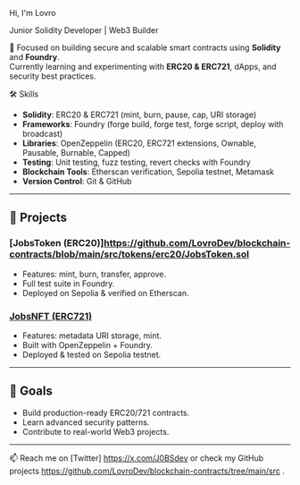  Hi, I'm Lovro

Junior Solidity Developer | Web3 Builder  

🚀 Focused on building secure and scalable smart contracts using **Solidity** and **Foundry**.  
Currently learning and experimenting with **ERC20 & ERC721**, dApps, and security best practices.  



🛠 Skills
- **Solidity**: ERC20 & ERC721 (mint, burn, pause, cap, URI storage)  
- **Frameworks**: Foundry (forge build, forge test, forge script, deploy with broadcast)  
- **Libraries**: OpenZeppelin (ERC20, ERC721 extensions, Ownable, Pausable, Burnable, Capped)  
- **Testing**: Unit testing, fuzz testing, revert checks with Foundry  
- **Blockchain Tools**: Etherscan verification, Sepolia testnet, Metamask  
- **Version Control**: Git & GitHub  

---

## 📂 Projects
### [JobsToken (ERC20)]https://github.com/LovroDev/blockchain-contracts/blob/main/src/tokens/erc20/JobsToken.sol
- Features: mint, burn, transfer, approve.  
- Full test suite in Foundry.  
- Deployed on Sepolia & verified on Etherscan.  

### [JobsNFT (ERC721)](https://github.com/tvoj-github-link/JobsNFT)
- Features: metadata URI storage, mint.  
- Built with OpenZeppelin + Foundry.  
- Deployed & tested on Sepolia testnet.  

---

## 🎯 Goals
- Build production-ready ERC20/721 contracts.  
- Learn advanced security patterns.  
- Contribute to real-world Web3 projects.  

---

📫 Reach me on [Twitter] https://x.com/J0BSdev or check my GitHub projects https://github.com/LovroDev/blockchain-contracts/tree/main/src .  

